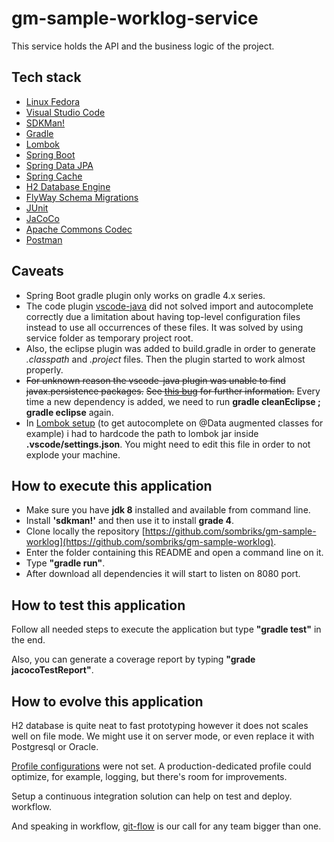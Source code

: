 # gm-sample-worklog-service

This service holds the API and the business logic of the project. 

## Tech stack

- [Linux Fedora](https://getfedora.org/pt_BR/workstation/)
- [Visual Studio Code](https://code.visualstudio.com/)
- [SDKMan!](http://sdkman.io/)
- [Gradle](https://gradle.org/)
- [Lombok](https://projectlombok.org/)
- [Spring Boot](https://projects.spring.io/spring-boot/)
- [Spring Data JPA](https://projects.spring.io/spring-data-jpa/)
- [Spring Cache](https://docs.spring.io/spring-boot/docs/current/reference/html/boot-features-caching.html#boot-features-caching-provider-caffeine)
- [H2 Database Engine](http://www.h2database.com/html/download.html)
- [FlyWay Schema Migrations](https://flywaydb.org/)
- [JUnit](http://junit.org/junit4/)
- [JaCoCo](http://www.jacoco.org/jacoco/)
- [Apache Commons Codec](https://commons.apache.org/proper/commons-codec/)
- [Postman](https://www.getpostman.com/)

## Caveats

- Spring Boot gradle plugin only works on gradle 4.x series.
- The code plugin [vscode-java](https://github.com/redhat-developer/vscode-java) did not solved import and 
autocomplete correctly due a limitation about having top-level configuration files instead to use all occurrences of 
these files. It was solved by using service folder as temporary project root.
- Also, the eclipse plugin was added to build.gradle in order to generate *.classpath* and *.project* files. Then the 
plugin started to work almost properly.
- ~~For unknown reason the vscode-java plugin was unable to find javax.persistence packages.~~ 
~~See [this bug](https://github.com/redhat-developer/vscode-java/issues/397) for further information.~~
Every time a new dependency is added, we need to run **gradle cleanEclipse ; gradle eclipse** again.
- In [Lombok setup](https://github.com/redhat-developer/vscode-java/wiki/Lombok-support) (to get autocomplete on @Data 
augmented classes for example) i had to hardcode the path to lombok jar inside **.vscode/settings.json**. You might 
need to edit this file in order to not explode your machine. 

## How to execute this application

- Make sure you have **jdk 8** installed and available from command line.
- Install **'sdkman!'** and then use it to install **grade 4**.
- Clone locally the repository [https://github.com/sombriks/gm-sample-worklog](https://github.com/sombriks/gm-sample-worklog).
- Enter the folder containing this README and open a command line on it.
- Type **"gradle run"**.
- After download all dependencies it will start to listen on 8080 port.

## How to test this application

Follow all needed steps to execute the application but type **"gradle test"** in the end.

Also, you can generate a coverage report by typing **"grade jacocoTestReport"**.

## How to evolve this application

H2 database is quite neat to fast prototyping however it does not scales well on file mode. We might use it on server 
mode, or even replace it with Postgresql or Oracle.

[Profile configurations](https://docs.spring.io/spring-boot/docs/current/reference/html/howto-properties-and-configuration.html#howto-set-active-spring-profiles) were not set. A production-dedicated profile could optimize, for example, logging, but there's room for improvements.

Setup a continuous integration solution can help on test and deploy. workflow.

And speaking in workflow, [git-flow](http://danielkummer.github.io/git-flow-cheatsheet/) is our call for any team bigger than one.
 
